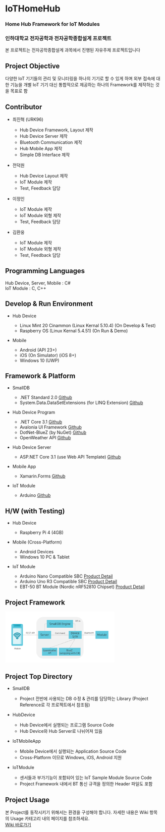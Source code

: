 # IoTHomeHub
### Home Hub Framework for IoT Modules  
### 인하대학교 전자공학과 전자공학종합설계 프로젝트   
본 프로젝트는 전자공학종합설계 과목에서 진행된 자유주제 프로젝트입니다   

## Project Objective
다양한 IoT 기기들의 관리 및 모니터링을 하나의 기기로 할 수 있게 하며 외부 접속에 대한 기능을 개별 IoT 기기 대신 통합적으로 제공하는 하나의 Framework를 제작하는 것을 목표로 함

## Contributor  
* 최진혁 (URK96)
  * Hub Device Framework, Layout 제작
  * Hub Device Server 제작
  * Bluetooth Communication 제작
  * Hub Mobile App 제작
  * Simple DB Interface 제작
  
* 전덕원
  * Hub Device Layout 제작
  * IoT Module 제작
  * Test, Feedback 담당
  
* 이정인
  * IoT Module 제작
  * IoT Module 외형 제작
  * Test, Feedback 담당
  
* 김환웅
  * IoT Module 제작
  * IoT Module 외형 제작
  * Test, Feedback 담당

## Programming Languages
Hub Device, Server, Mobile : C#   
IoT Module : C, C++

## Develop & Run Environment
* Hub Device
  * Linux Mint 20 Cinammon (Linux Kernal 5.10.4) (On Develop & Test)
  * Raspberry OS (Linux Kernal 5.4.51) (On Run & Demo)
  
* Mobile
  * Android (API 23+)
  * iOS (On Simulator) (iOS 8+)
  * Windows 10 (UWP)

## Framework & Platform
* SmallDB
  * .NET Standard 2.0 [Github](https://github.com/dotnet/standard, ".NET Standard Github")
  * System.Data.DataSetExtensions (for LINQ Extension) [Github](https://github.com/microsoft/referencesource/tree/master/System.Data.DataSetExtensions, "System.Data.DataSetExtensions Github")

* Hub Device Program
  * .NET Core 3.1 [Github](https://github.com/dotnet/core, ".NET Core Github")
  * Avalonia UI Framework [Github](https://github.com/AvaloniaUI/Avalonia, "Avalonia Framework Github")
  * DotNet-BlueZ (by NuGet) [Github](https://github.com/hashtagchris/DotNet-BlueZ, "DotNet-BlueZ Github")
  * OpenWeather API [Github](https://github.com/swiftyspiffy/OpenWeatherMap-API-CSharp, "3rd-Party OpenWeather C# API Github")

* Hub Device Server
  * ASP.NET Core 3.1 (use Web API Template) [Github](https://github.com/dotnet/aspnetcore, "ASP.NET Core Github")

* Mobile App
  * Xamarin.Forms [Github](https://github.com/xamarin/Xamarin.Forms, "Xamarin.Forms Github")
  
* IoT Module
  * Arduino [Github](https://github.com/arduino/Arduino, "Arduino Github")
  
## H/W (with Testing)
* Hub Device
  * Raspberry Pi 4 (4GB)
  
* Mobile (Cross-Platform)
  * Android Devices
  * Windows 10 PC & Tablet

* IoT Module
  * Arduino Nano Compatible SBC [Product Detail](https://eduino.kr/product/detail.html?product_no=130&cate_no=134&display_group=1)
  * Arduino Uno R3 Compatible SBC [Product Detail](https://eduino.kr/product/detail.html?product_no=59&cate_no=134&display_group=1)
  * EBT-50 BT Module (Nordic nRF52810 Chipset) [Product Detail](https://eduino.kr/product/detail.html?product_no=618)
  
## Project Framework

<img src="https://github.com/URK96/IoTHomeHub/blob/master/GitImages/ProjectFramework.png" width="70%" height="30%" title="IoTHomeHub Project Framework"></img>


## Project Top Directory
* SmallDB
  * Project 전반에 사용되는 DB 수정 & 관리를 담당하는 Library (Project Reference로 각 프로젝트에서 참조됨)

* HubDevice
  * Hub Device에서 실행되는 프로그램 Source Code
  * Hub Device와 Hub Server로 나뉘어져 있음

* IoTMobileApp
  * Mobile Device에서 실행되는 Application Source Code
  * Cross-Platform 이므로 Windows, iOS, Android 지원
  
* IoTModule
  * 센서들과 부가기능이 포함되어 있는 IoT Sample Module Source Code
  * Project Framework 내에서 BT 통신 규격을 정의한 Header 파일도 포함
  
## Project Usage
본 Project를 동작시키기 위해서는 환경을 구성해야 합니다. 자세한 내용은 Wiki 항목의 Usage 카테고리 내의 페이지를 참조하세요.   
[Wiki 바로가기](https://github.com/URK96/IoTHomeHub/wiki "Wiki")
